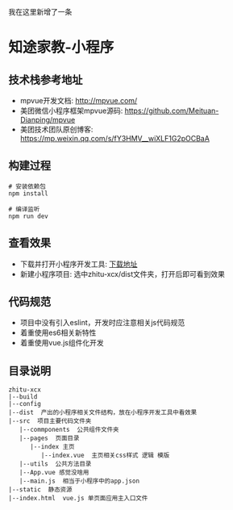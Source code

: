 我在这里新增了一条
# 知途家教-小程序

## 技术栈参考地址

* mpvue开发文档: http://mpvue.com/
* 美团微信小程序框架mpvue源码: https://github.com/Meituan-Dianping/mpvue
* 美团技术团队原创博客: https://mp.weixin.qq.com/s/fY3HMV__wiXLF1G2pOCBaA

## 构建过程

```
# 安装依赖包
npm install

# 编译监听
npm run dev
```

## 查看效果

* 下载并打开小程序开发工具: [下载地址](https://developers.weixin.qq.com/miniprogram/dev/devtools/download.html)
* 新建小程序项目: 选中zhitu-xcx/dist文件夹，打开后即可看到效果

## 代码规范
* 项目中没有引入eslint，开发时应注意相关js代码规范
* 着重使用es6相关新特性
* 着重使用vue.js组件化开发

## 目录说明
```
zhitu-xcx
|--build
|--config
|--dist  产出的小程序相关文件结构，放在小程序开发工具中看效果
|--src  项目主要代码文件夹
   |--commponents  公共组件文件夹
   |--pages  页面目录
      |--index 主页
         |--index.vue  主页相关css样式 逻辑 模版
   |--utils  公共方法目录
   |--App.vue 感觉没啥用
   |--main.js  相当于小程序中的app.json
|--static  静态资源
|--index.html  vue.js 单页面应用主入口文件
```

